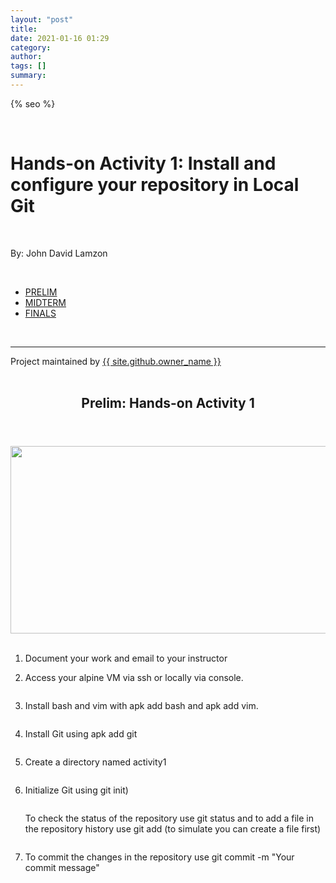 ```yaml
---
layout: "post"
title: 
date: 2021-01-16 01:29
category: 
author: 
tags: []
summary: 
---
```


<html lang="{{ site.lang | default: "en-US" }}">
  <head>
    <meta charset="utf-8">
    <meta http-equiv="X-UA-Compatible" content="IE=edge">

{% seo %}
    <link rel="stylesheet" href="{{ '/assets/css/style.css?v=' | append: site.github.build_revision | relative_url }}">
    <script src="https://code.jquery.com/jquery-1.12.4.min.js" integrity="sha256-ZosEbRLbNQzLpnKIkEdrPv7lOy9C27hHQ+Xp8a4MxAQ=" crossorigin="anonymous"></script>
    <script src="{{ '/assets/js/respond.js' | relative_url }}"></script>
    <!--[if lt IE 9]>
      <script src="//html5shiv.googlecode.com/svn/trunk/html5.js"></script>
    <![endif]-->
    <!--[if lt IE 8]>
    <link rel="stylesheet" href="{{ '/assets/css/ie.css' | relative_url }}">
    <![endif]-->
    <link rel="stylesheet" href="assets/css/main.css" />
    <noscript><link rel="stylesheet" href="assets/css/noscript.css" /></noscript>


  </head>
  <body class="is-preload">
    <div class="wrapper">
        <div id="title">
          <br>
          <h1>Hands-on Activity 1: Install and configure your repository in Local Git</h1>
          <br>
          <p>By: John David Lamzon</p>
          <br>
          <nav id="nav">
						<ul class="links">
							<li class="active"><a href="index.html">PRELIM</a></li>
							<li><a href="generic.html">MIDTERM</a></li>
							<li><a href="elements.html">FINALS</a></li>
					  </ul>
          </nav>
          <br>
          <hr>
          <span class="credits left">Project maintained by <a href="{{ site.github.owner_url }}">{{ site.github.owner_name }}</a></span>
        </div>   
            <article class="post h-entry" itemscope="" itemtype="http://schema.org/BlogPosting">
<br>
  <header class="post-header">
    <h1 class="post-title p-name" itemprop="name headline">Prelim: Hands-on Activity 1</h1>
  </header>
  <div class="wrapper">
    <a href="elements.html" class="image fit"><img src="assets/images/HA1.jpg" alt="" width="700" height="300"></a>
    </div>
    <br>
    <ol>
    <li>
    <p>Document your work and email to your instructor</p>
    </li>
    <li>
    <p>Access your alpine VM via ssh or locally via console.</p>
    <img src="assets/images/1.png" alt="" />
    </li>
    <li>
    <p>Install bash and vim with apk add bash and apk add vim.</p>
    <img src="assets/images/2.png" alt="" />
    </li>
    <li>
    <p>Install Git using apk add git</p>
    <img src="assets/images/3.png" alt="" />
    </li>
    <li>
    <p>Create a directory named activity1</p>
    <img src="assets/images/4.png" alt="" />
    </li>
    <li>
    <p>Initialize Git using git init)</p>
    <img src="assets/images/4.png" alt="" />
    </li>
    <p>To check the status of the repository use git status and to add a file in the repository history use git add (to simulate you can create a file first)</p>
    <img src="assets/images/5.png" alt="" />
    <li>
    <p>To commit the changes in the repository use git commit -m "Your commit message"</p>
    <img src="assets/images/6.png" alt="" />
    </li>
    </ol>

    
